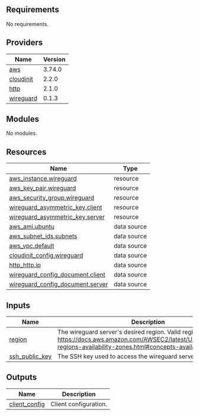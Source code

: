 ## Requirements

No requirements.

## Providers

| Name | Version |
|------|---------|
| <a name="provider_aws"></a> [aws](#provider\_aws) | 3.74.0 |
| <a name="provider_cloudinit"></a> [cloudinit](#provider\_cloudinit) | 2.2.0 |
| <a name="provider_http"></a> [http](#provider\_http) | 2.1.0 |
| <a name="provider_wireguard"></a> [wireguard](#provider\_wireguard) | 0.1.3 |

## Modules

No modules.

## Resources

| Name | Type |
|------|------|
| [aws_instance.wireguard](https://registry.terraform.io/providers/hashicorp/aws/latest/docs/resources/instance) | resource |
| [aws_key_pair.wireguard](https://registry.terraform.io/providers/hashicorp/aws/latest/docs/resources/key_pair) | resource |
| [aws_security_group.wireguard](https://registry.terraform.io/providers/hashicorp/aws/latest/docs/resources/security_group) | resource |
| [wireguard_asymmetric_key.client](https://registry.terraform.io/providers/OJFord/wireguard/latest/docs/resources/asymmetric_key) | resource |
| [wireguard_asymmetric_key.server](https://registry.terraform.io/providers/OJFord/wireguard/latest/docs/resources/asymmetric_key) | resource |
| [aws_ami.ubuntu](https://registry.terraform.io/providers/hashicorp/aws/latest/docs/data-sources/ami) | data source |
| [aws_subnet_ids.subnets](https://registry.terraform.io/providers/hashicorp/aws/latest/docs/data-sources/subnet_ids) | data source |
| [aws_vpc.default](https://registry.terraform.io/providers/hashicorp/aws/latest/docs/data-sources/vpc) | data source |
| [cloudinit_config.wireguard](https://registry.terraform.io/providers/hashicorp/cloudinit/latest/docs/data-sources/config) | data source |
| [http_http.ip](https://registry.terraform.io/providers/hashicorp/http/latest/docs/data-sources/http) | data source |
| [wireguard_config_document.client](https://registry.terraform.io/providers/OJFord/wireguard/latest/docs/data-sources/config_document) | data source |
| [wireguard_config_document.server](https://registry.terraform.io/providers/OJFord/wireguard/latest/docs/data-sources/config_document) | data source |

## Inputs

| Name | Description | Type | Default | Required |
|------|-------------|------|---------|:--------:|
| <a name="input_region"></a> [region](#input\_region) | The wireguard server's desired region. Valid regions at https://docs.aws.amazon.com/AWSEC2/latest/UserGuide/using-regions-availability-zones.html#concepts-available-regions. | `string` | n/a | yes |
| <a name="input_ssh_public_key"></a> [ssh\_public\_key](#input\_ssh\_public\_key) | The SSH key used to access the wireguard server. | `string` | n/a | yes |

## Outputs

| Name | Description |
|------|-------------|
| <a name="output_client_config"></a> [client\_config](#output\_client\_config) | Client configuration. |

